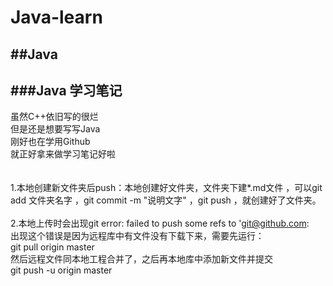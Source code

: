 # Java-learn
##Java<br>
------------
###Java 学习笔记
-----------------

虽然C++依旧写的很烂<br>
但是还是想要写写Java<br>
刚好也在学用Github<br>
就正好拿来做学习笔记好啦<br>
<br>
<br>
1.本地创建新文件夹后push：本地创建好文件夹，文件夹下建*.md文件
，可以git add 文件夹名字
，git commit -m "说明文字"
，git push
，就创建好了文件夹。<br><br>
2.本地上传时会出现git error: failed to push some refs to 'git@github.com:<br>
出现这个错误是因为远程库中有文件没有下载下来，需要先运行：<br>
git pull origin master<br>
然后远程文件同本地工程合并了，之后再本地库中添加新文件并提交<br>
git push -u origin master<br>
